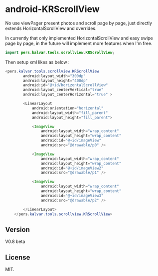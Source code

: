 android-KRScrollView
=================

No use viewPager present photos and scroll page by page, just directly extends HorizontalScrollView and overrides.

In currently that only implemented HorizontalScrollView and easy swipe page by page, in the future will implement more features when I'm free.

``` java
import pers.kalvar.tools.scrollview.KRScrollView;
```

Then setup xml likes as below :

``` java
<pers.kalvar.tools.scrollview.KRScrollView
        android:layout_width="300dp"
        android:layout_height="400dp"
        android:id="@+id/horizontalScrollView"
        android:layout_centerVertical="true"
        android:layout_centerHorizontal="true" >

        <LinearLayout
            android:orientation="horizontal"
            android:layout_width="fill_parent"
            android:layout_height="fill_parent">

            <ImageView
                android:layout_width="wrap_content"
                android:layout_height="wrap_content"
                android:id="@+id/imageView"
                android:src="@drawable/p0" />

            <ImageView
                android:layout_width="wrap_content"
                android:layout_height="wrap_content"
                android:id="@+id/imageView2"
                android:src="@drawable/p1" />

            <ImageView
                android:layout_width="wrap_content"
                android:layout_height="wrap_content"
                android:id="@+id/imageView3"
                android:src="@drawable/p2" />

        </LinearLayout>
    </pers.kalvar.tools.scrollview.KRScrollView>
```

## Version

V0.8 beta

## License

MIT.
